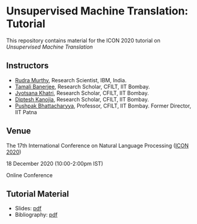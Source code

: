 # Unsupervised Machine Translation: Tutorial

This repository contains material for the ICON 2020 tutorial on _Unsupervised Machine Translation_


## Instructors

- [Rudra Murthy](http://murthyrudra.github.io/), Research Scientist, IBM, India. 
- [Tamali Banerjee](https://www.cse.iitb.ac.in/~tamali/), Research Scholar, CFILT, IIT Bombay. 
- [Jyotsana Khatri](https://www.cse.iitb.ac.in/~jyotsanak/), Research Scholar, CFILT, IIT Bombay.
- [Diptesh Kanojia](http://dipteshkanojia.github.io/), Research Scholar, CFILT, IIT Bombay.
- [Pushpak Bhattacharyya](https://www.cse.iitb.ac.in/~pb), Professor, CFILT, IIT Bombay. Former Director, IIT Patna

## Venue 

The 17th International Conference on Natural Language Processing ([ICON 2020](https://www.iitp.ac.in/~ai-nlp-ml/icon2020/index.html))

18 December 2020 (10:00-2:00pm IST)

Online Conference

## Tutorial Material

- Slides: [pdf](unmt_tutorial_slides.pdf)
- Bibliography: [pdf](ICON2020_TutorialBibliography.pdf)

